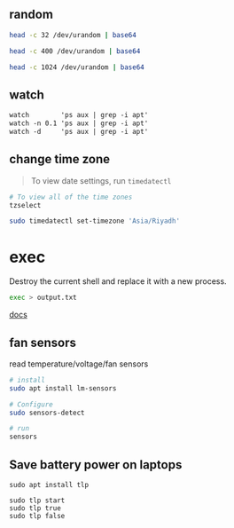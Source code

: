 ## random
```bash
head -c 32 /dev/urandom | base64

head -c 400 /dev/urandom | base64

head -c 1024 /dev/urandom | base64
```


## watch
```txt
watch        'ps aux | grep -i apt'
watch -n 0.1 'ps aux | grep -i apt'
watch -d     'ps aux | grep -i apt'
```


## change time zone
> To view date settings, run `timedatectl`
```bash
# To view all of the time zones
tzselect

sudo timedatectl set-timezone 'Asia/Riyadh'
```


# exec
Destroy the current shell and replace it with a new process.
```bash
exec > output.txt
```
[docs](https://www.computerhope.com/unix/bash/exec.htm)


## fan sensors
read temperature/voltage/fan sensors
```bash
# install
sudo apt install lm-sensors

# Configure
sudo sensors-detect

# run
sensors
```


## Save battery power on laptops
```
sudo apt install tlp

sudo tlp start
sudo tlp true
sudo tlp false
```
